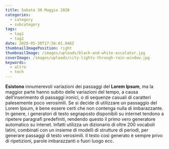 ```yaml
---
title: Sabato 30 Maggio 2020
categories:
  - category
  - subcategory
tags:
  - tag1
  - tag2
date: 2020-05-30T17:56:01.846Z
thumbnailImagePosition: right
thumbnailImage: /images/uploads/black-and-white-escalator.jpg
coverImage: /images/uploads/city-lights-through-rain-window.jpg
keywords:
  - altro
  - tech
---
```

**Esistono** innumerevoli variazioni dei passaggi del **Lorem Ipsum**, ma la maggior parte hanno subito delle variazioni del tempo, a causa dell’inserimento di passaggi ironici, o di sequenze casuali di caratteri palesemente poco verosimili. Se si decide di utilizzare un passaggio del Lorem Ipsum, è bene essere certi che non contenga nulla di imbarazzante. In genere, i generatori di testo segnaposto disponibili su internet tendono a ripetere paragrafi predefiniti, rendendo questo il primo vero generatore automatico su intenet. Infatti utilizza un dizionario di oltre 200 vocaboli latini, combinati con un insieme di modelli di strutture di periodi, per generare passaggi di testo verosimili. Il testo così generato è sempre privo di ripetizioni, parole imbarazzanti o fuori luogo ecc.
